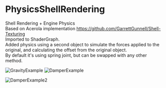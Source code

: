 # PhysicsShellRendering
Shell Rendering + Engine Physics<br />
Based on Acerola implementation https://github.com/GarrettGunnell/Shell-Texturing<br />
Imported to ShaderGraph.<br />
Added physics using a second object to simulate the forces applied to the original, and calculating the offset from the original object.<br />
By default it's using spring joint, but can be swapped with any other method.<br />

![GravityExample](https://github.com/ToxPlayers/PhysicsShellRendering/assets/67845762/7c917747-29eb-4924-a7a7-b6764f7a3f93) ![DamperExample](https://github.com/ToxPlayers/PhysicsShellRendering/assets/67845762/7b00c597-b655-490a-aab8-0209cd6d6802)

![DamperExample2](https://github.com/ToxPlayers/PhysicsShellRendering/assets/67845762/54c303a7-2c46-4462-92ed-1521554da151)
